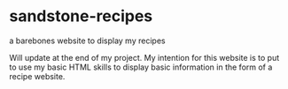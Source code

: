 # sandstone-recipes
a barebones website to display my recipes

Will update at the end of my project. My intention for this website is to put to use my basic HTML skills to display basic information in the form of a recipe website.